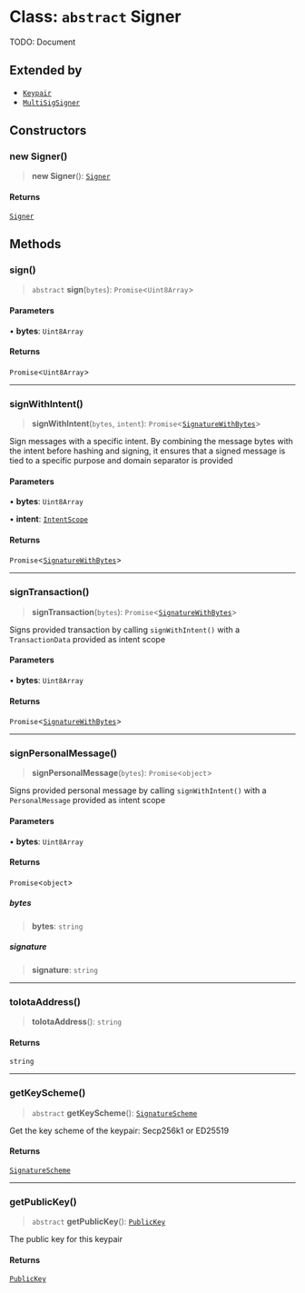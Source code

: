 # Class: `abstract` Signer

TODO: Document

## Extended by

- [`Keypair`](Keypair.md)
- [`MultiSigSigner`](../../multisig/classes/MultiSigSigner.md)

## Constructors

### new Signer()

> **new Signer**(): [`Signer`](Signer.md)

#### Returns

[`Signer`](Signer.md)

## Methods

### sign()

> `abstract` **sign**(`bytes`): `Promise`\<`Uint8Array`\>

#### Parameters

• **bytes**: `Uint8Array`

#### Returns

`Promise`\<`Uint8Array`\>

---

### signWithIntent()

> **signWithIntent**(`bytes`, `intent`): `Promise`\<[`SignatureWithBytes`](../interfaces/SignatureWithBytes.md)\>

Sign messages with a specific intent. By combining the message bytes with the intent before hashing and signing,
it ensures that a signed message is tied to a specific purpose and domain separator is provided

#### Parameters

• **bytes**: `Uint8Array`

• **intent**: [`IntentScope`](../type-aliases/IntentScope.md)

#### Returns

`Promise`\<[`SignatureWithBytes`](../interfaces/SignatureWithBytes.md)\>

---

### signTransaction()

> **signTransaction**(`bytes`): `Promise`\<[`SignatureWithBytes`](../interfaces/SignatureWithBytes.md)\>

Signs provided transaction by calling `signWithIntent()` with a `TransactionData` provided as intent scope

#### Parameters

• **bytes**: `Uint8Array`

#### Returns

`Promise`\<[`SignatureWithBytes`](../interfaces/SignatureWithBytes.md)\>

---

### signPersonalMessage()

> **signPersonalMessage**(`bytes`): `Promise`\<`object`\>

Signs provided personal message by calling `signWithIntent()` with a `PersonalMessage` provided as intent scope

#### Parameters

• **bytes**: `Uint8Array`

#### Returns

`Promise`\<`object`\>

##### bytes

> **bytes**: `string`

##### signature

> **signature**: `string`

---

### toIotaAddress()

> **toIotaAddress**(): `string`

#### Returns

`string`

---

### getKeyScheme()

> `abstract` **getKeyScheme**(): [`SignatureScheme`](../type-aliases/SignatureScheme.md)

Get the key scheme of the keypair: Secp256k1 or ED25519

#### Returns

[`SignatureScheme`](../type-aliases/SignatureScheme.md)

---

### getPublicKey()

> `abstract` **getPublicKey**(): [`PublicKey`](PublicKey.md)

The public key for this keypair

#### Returns

[`PublicKey`](PublicKey.md)
